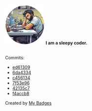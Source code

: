 <img src="https://github.com/my-badges/my-badges/blob/master/src/all-badges/time-of-commit/sleepy-coder.png?raw=true" alt="I am a sleepy coder." title="I am a sleepy coder." width="128">
<strong>I am a sleepy coder.</strong>
<br><br>

Commits:

- <a href="https://github.com/antonmedv/fx/commit/ed6130907eb3cbfb6cdcce3856350c3e7bc05e8d">ed61309</a>
- <a href="https://github.com/antonmedv/fx/commit/6da433446c24082ac2da36da7d391b20bb73dffd">6da4334</a>
- <a href="https://github.com/antonmedv/fx/commit/c456134a7155ed766621cc6b8069b4760ba757d6">c456134</a>
- <a href="https://github.com/antonmedv/fx/commit/7f53e96a9330909945a4e47fd2fabe325e6d43a7">7f53e96</a>
- <a href="https://github.com/expr-lang/expr/commit/42135c7ab80a3dd605997ddff866e2a25c802ddf">42135c7</a>
- <a href="https://github.com/expr-lang/expr/commit/f4accb8e4a7f16817fa09c8897337dc1929eaecf">f4accb8</a>


Created by <a href="https://github.com/my-badges/my-badges">My Badges</a>